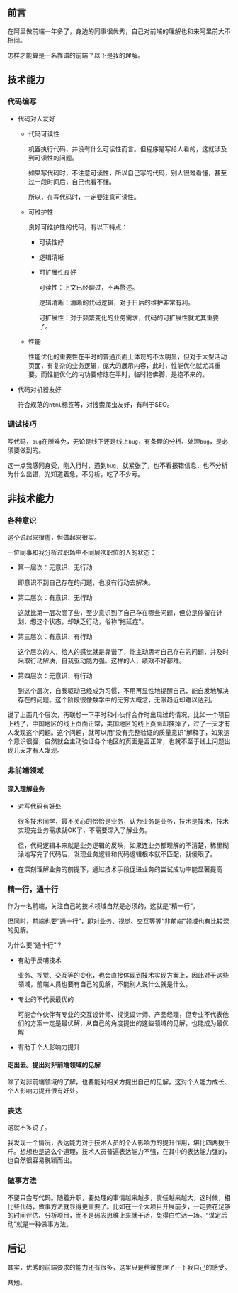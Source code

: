 ## 前言
在阿里做前端一年多了，身边的同事很优秀，自己对前端的理解也和来阿里前大不相同。

怎样才能算是一名靠谱的前端？以下是我的理解。

## 技术能力

### 代码编写

+	代码对人友好

	+	代码可读性

		机器执行代码，并没有什么可读性而言。但程序是写给人看的，这就涉及到可读性的问题。
		
		如果写代码时，不注意可读性，所以自己写的代码，别人很难看懂，甚至过一段时间后，自己也看不懂。
		
		所以，在写代码时，一定要注意可读性。

	+	可维护性

		良好可维护性的代码，有以下特点：
		
		+	可读性好
		+	逻辑清晰
		+	可扩展性良好

			可读性：上文已经聊过，不再赘述。
			
			逻辑清晰：清晰的代码逻辑，对于日后的维护非常有利。
			
			可扩展性：对于频繁变化的业务需求，代码的可扩展性就尤其重要了。

	+	性能
		
		性能优化的重要性在平时的普通页面上体现的不太明显，但对于大型活动页面，有复杂的业务逻辑，庞大的展示内容，此时，性能优化就尤其重要。而性能优化的内功要修炼在平时，临时抱佛脚，是抱不来的。

+	代码对机器友好

	符合规范的`html`标签等，对搜索爬虫友好，有利于SEO。

### 调试技巧

写代码，`bug`在所难免，无论是线下还是线上`bug`，有条理的分析、处理`bug`，是必须要做到的。

这一点我感同身受，刚入行时，遇到`bug`，就紧张了，也不看报错信息，也不分析为什么出错，光知道着急，不分析，吃了不少亏。

## 非技术能力

### 各种意识
	
这个说起来很虚，但做起来很实。

一位同事和我分析过职场中不同层次职位的人的状态：

+	第一层次：无意识、无行动

	即意识不到自己存在的问题，也没有行动去解决。

+	第二层次：有意识、无行动

	这就比第一层次高了些，至少意识到了自己存在哪些问题，但总是停留在计划、想这个状态，却缺乏行动，俗称“拖延症”。

+	第三层次：有意识、有行动

	这个层次的人，给人的感觉就是靠谱了，能主动思考自己存在的问题，并及时采取行动解决，自我驱动能力强。这样的人，绩效不好都难。

+	第四层次：无意识、有行动

	到这个层次，自我驱动已经成为习惯，不用再显性地提醒自己，能自发地解决存在的问题。这个阶段很像数学中的无穷大概念，无限趋近却难以达到。

说了上面几个层次，再联想一下平时和小伙伴合作时出现过的情况，比如一个项目上线了，中国地区的线上页面正常，美国地区的线上页面却挂掉了，过了一天才有人发现这个问题。这个问题，就可以用“没有完整验证的质量意识”解释了，如果这个意识很强，自然就会主动验证各个地区的页面是否正常，也就不至于线上问题出现几天才有人发现。

### 非前端领域
#### 深入理解业务

+	对写代码有好处

	很多技术同学，最不关心的恰恰是业务，认为业务是业务，技术是技术，技术实现完业务需求就OK了，不需要深入了解业务。

	但，代码逻辑本来就是业务逻辑的反映，如果连业务都理解的不清楚，稀里糊涂地写完了代码后，发现业务逻辑和代码逻辑根本就不匹配，就傻眼了。

+	在深刻理解业务的前提下，通过技术手段促进业务的尝试成功率能显著提高

### 精一行，通十行

作为一名前端，关注自己的技术领域自然是必须的，这就是“精一行”。

但同时，前端也要“通十行”，即对业务、视觉、交互等等“非前端”领域也有比较深的见解。

为什么要“通十行”？

+	有助于反哺技术

	业务、视觉、交互等的变化，也会直接体现到技术实现方案上，因此对于这些领域，前端人员也要有自己的见解，不能别人说什么就是什么。

+	专业的不代表最优的
	
	可能合作伙伴有专业的交互设计师、视觉设计师、产品经理，但专业不代表他们的方案一定是最优解，从自己的角度提出的这些领域的见解，也能成为最优解

+	有助于个人影响力提升

#### 走出去。提出对非前端领域的见解

除了对非前端领域的了解，也要能对相关方提出自己的见解，这对个人能力成长、个人影响力提升很有好处。

###	表达

这就不多说了。

我发现一个情况，表达能力对于技术人员的个人影响力的提升作用，堪比四两拨千斤。想想也是这么个道理，技术人员普遍表达能力不强，在其中的表达能力强的，也自然很容易脱颖而出。

### 做事方法

不要只会写代码。随着升职，要处理的事情越来越多，责任越来越大，这时候，相比些代码，做事方法就显得更重要了。比如在一个大项目开展前夕，一定要花足够的时间评估、分析项目，而不是码农思维上来就干活，免得白忙活一场。“谋定后动”就是一种做事方法。


## 后记
其实，优秀的前端要求的能力还有很多，这里只是稍微整理了一下我自己的感受。

共勉。